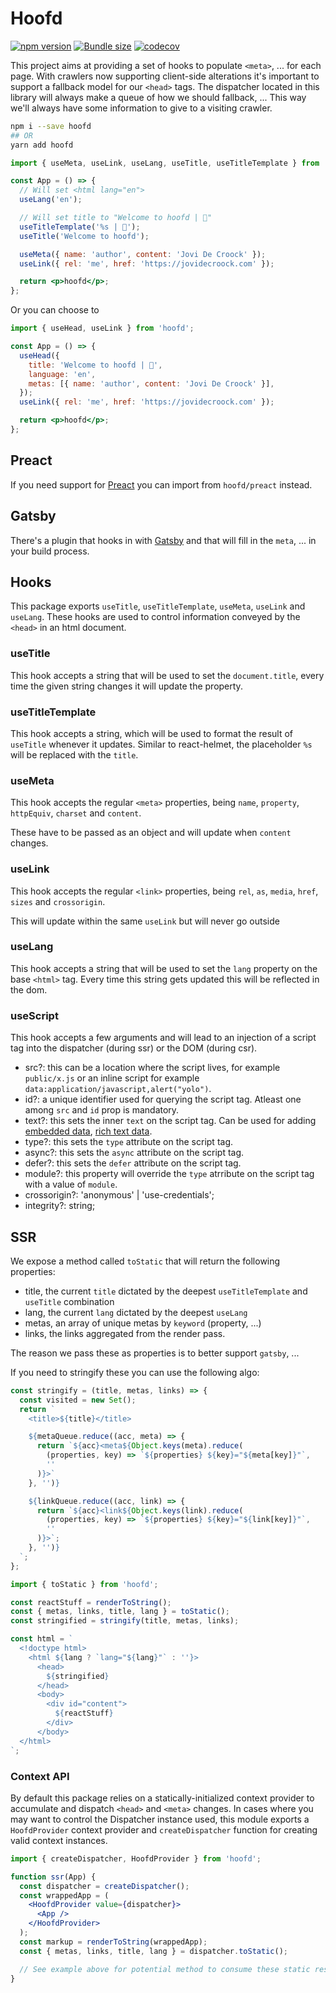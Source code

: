 # Hoofd

[![npm version](https://badgen.net/npm/v/hoofd)](https://www.npmjs.com/package/hoofd)
[![Bundle size](https://badgen.net/bundlephobia/minzip/hoofd)](https://badgen.net/bundlephobia/minzip/hoofd)
[![codecov](https://codecov.io/gh/JoviDeCroock/hoofd/branch/main/graph/badge.svg)](https://codecov.io/gh/JoviDeCroock/hoofd)

This project aims at providing a set of hooks to populate `<meta>`, ... for each page. With crawlers now supporting
client-side alterations it's important to support a fallback model for our `<head>` tags. The dispatcher located in this
library will always make a queue of how we should fallback, ... This way we'll always have some information to give to a
visiting crawler.

```sh
npm i --save hoofd
## OR
yarn add hoofd
```

```jsx
import { useMeta, useLink, useLang, useTitle, useTitleTemplate } from 'hoofd';

const App = () => {
  // Will set <html lang="en">
  useLang('en');

  // Will set title to "Welcome to hoofd | 💭"
  useTitleTemplate('%s | 💭');
  useTitle('Welcome to hoofd');

  useMeta({ name: 'author', content: 'Jovi De Croock' });
  useLink({ rel: 'me', href: 'https://jovidecroock.com' });

  return <p>hoofd</p>;
};
```

Or you can choose to

```jsx
import { useHead, useLink } from 'hoofd';

const App = () => {
  useHead({
    title: 'Welcome to hoofd | 💭',
    language: 'en',
    metas: [{ name: 'author', content: 'Jovi De Croock' }],
  });
  useLink({ rel: 'me', href: 'https://jovidecroock.com' });

  return <p>hoofd</p>;
};
```

## Preact

If you need support for [Preact](https://preactjs.com/) you can import from `hoofd/preact` instead.

## Gatsby

There's a plugin that hooks in with [Gatsby](https://www.npmjs.com/package/gatsby-plugin-hoofd) and that
will fill in the `meta`, ... in your build process.

## Hooks

This package exports `useTitle`, `useTitleTemplate`, `useMeta`, `useLink` and `useLang`. These hooks
are used to control information conveyed by the `<head>` in an html document.

### useTitle

This hook accepts a string that will be used to set the `document.title`, every time the
given string changes it will update the property.

### useTitleTemplate

This hook accepts a string, which will be used to format the result of `useTitle` whenever
it updates. Similar to react-helmet, the placeholder `%s` will be replaced with the `title`.

### useMeta

This hook accepts the regular `<meta>` properties, being `name`, `property`, `httpEquiv`,
`charset` and `content`.

These have to be passed as an object and will update when `content` changes.

### useLink

This hook accepts the regular `<link>` properties, being `rel`, `as`, `media`,
`href`, `sizes` and `crossorigin`.

This will update within the same `useLink` but will never go outside

### useLang

This hook accepts a string that will be used to set the `lang` property on the
base `<html>` tag. Every time this string gets updated this will be reflected in the dom.

### useScript

This hook accepts a few arguments and will lead to an injection of a script tag into the dispatcher (during ssr)
or the DOM (during csr).

- src?: this can be a location where the script lives, for example `public/x.js` or an inline script for example `data:application/javascript,alert("yolo")`.
- id?: a unique identifier used for querying the script tag. Atleast one among `src` and `id` prop is mandatory.
- text?: this sets the inner `text` on the script tag. Can be used for adding [embedded data](https://developer.mozilla.org/en-US/docs/Web/HTML/Element/script#embedding_data_in_html), [rich text data](https://developers.google.com/search/docs/guides/intro-structured-data).
- type?: this sets the `type` attribute on the script tag.
- async?: this sets the `async` attribute on the script tag.
- defer?: this sets the `defer` attribute on the script tag.
- module?: this property will override the `type` atrribute on the script tag with a value of `module`.
- crossorigin?: 'anonymous' | 'use-credentials';
- integrity?: string;

## SSR

We expose a method called `toStatic` that will return the following properties:

- title, the current `title` dictated by the deepest `useTitleTemplate` and `useTitle` combination
- lang, the current `lang` dictated by the deepest `useLang`
- metas, an array of unique metas by `keyword` (property, ...)
- links, the links aggregated from the render pass.

The reason we pass these as properties is to better support `gatsby`, ...

If you need to stringify these you can use the following algo:

```js
const stringify = (title, metas, links) => {
  const visited = new Set();
  return `
    <title>${title}</title>

    ${metaQueue.reduce((acc, meta) => {
      return `${acc}<meta${Object.keys(meta).reduce(
        (properties, key) => `${properties} ${key}="${meta[key]}"`,
        ''
      )}>`
    }, '')}

    ${linkQueue.reduce((acc, link) => {
      return `${acc}<link${Object.keys(link).reduce(
        (properties, key) => `${properties} ${key}="${link[key]}"`,
        ''
      )}>`;
    }, '')}
  `;
};
```

```js
import { toStatic } from 'hoofd';

const reactStuff = renderToString();
const { metas, links, title, lang } = toStatic();
const stringified = stringify(title, metas, links);

const html = `
  <!doctype html>
    <html ${lang ? `lang="${lang}"` : ''}>
      <head>
        ${stringified}
      </head>
      <body>
        <div id="content">
          ${reactStuff}
        </div>
      </body>
  </html>
`;
```

### Context API

By default this package relies on a statically-initialized context provider to accumulate and
dispatch `<head>` and `<meta>` changes. In cases where you may want to control the Dispatcher
instance used, this module exports a `HoofdProvider` context provider and `createDispatcher`
function for creating valid context instances.

```jsx
import { createDispatcher, HoofdProvider } from 'hoofd';

function ssr(App) {
  const dispatcher = createDispatcher();
  const wrappedApp = (
    <HoofdProvider value={dispatcher}>
      <App />
    </HoofdProvider>
  );
  const markup = renderToString(wrappedApp);
  const { metas, links, title, lang } = dispatcher.toStatic();

  // See example above for potential method to consume these static results.
}
```
